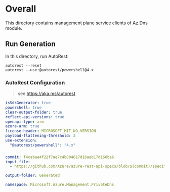 # Overall
This directory contains management plane service clients of Az.Dns module.

## Run Generation
In this directory, run AutoRest:
```
autorest --reset
autorest --use:@autorest/powershell@4.x
```

### AutoRest Configuration
> see https://aka.ms/autorest
``` yaml
isSdkGenerator: true
powershell: true
clear-output-folder: true
reflect-api-versions: true
openapi-type: arm
azure-arm: true
license-header: MICROSOFT_MIT_NO_VERSION
payload-flattening-threshold: 2
use-extension:
  "@autorest/powershell": "4.x"
```

###
``` yaml
commit: f4cabaa4f22f7ae7c4b804617d16aeb17d166ba6
input-file:
  - https://github.com/Azure/azure-rest-api-specs/blob/$(commit)/specification/privatedns/resource-manager/Microsoft.Network/stable/2024-06-01/privatedns.json

output-folder: Generated

namespace: Microsoft.Azure.Management.PrivateDns
```
